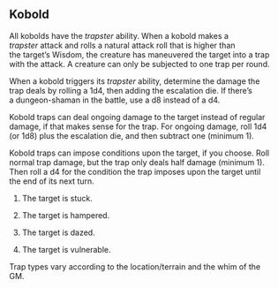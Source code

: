 ## Kobold

All kobolds have the *trapster* ability. When a kobold makes a  
*trapster* attack and rolls a natural attack roll that is higher than  
the target’s Wisdom, the creature has maneuvered the target into a trap  
with the attack. A creature can only be subjected to one trap per round.

When a kobold triggers its *trapster* ability, determine the damage the  
trap deals by rolling a 1d4, then adding the escalation die. If there’s  
a dungeon-shaman in the battle, use a d8 instead of a d4.

Kobold traps can deal ongoing damage to the target instead of regular  
damage, if that makes sense for the trap. For ongoing damage, roll 1d4  
(or 1d8) plus the escalation die, and then subtract one (minimum 1).

Kobold traps can impose conditions upon the target, if you choose. Roll  
normal trap damage, but the trap only deals half damage (minimum 1).  
Then roll a d4 for the condition the trap imposes upon the target until  
the end of its next turn.

1.  The target is stuck.

2.  The target is hampered.

3.  The target is dazed.

4.  The target is vulnerable.

Trap types vary according to the location/terrain and the whim of the  
GM.

